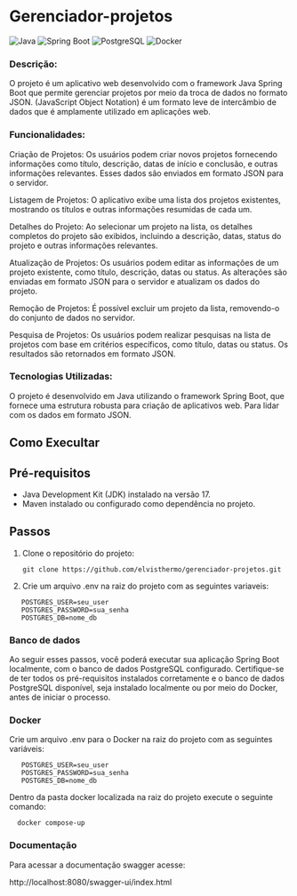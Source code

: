 # Gerenciador-projetos

![Java](https://badgen.net/badge/Language/Java/red)
![Spring Boot](https://badgen.net/badge/Framework/Spring%20Boot/green)
![PostgreSQL](https://badgen.net/badge/Database/Postgre/blue)
![Docker](https://badgen.net/badge/Containerization/Docker/cyan)


### Descrição:
O projeto é um aplicativo web desenvolvido com o framework Java Spring Boot que permite gerenciar projetos por meio da troca de dados no formato JSON. (JavaScript Object Notation) é um formato leve de intercâmbio de dados que é amplamente utilizado em aplicações web.

### Funcionalidades:

Criação de Projetos: Os usuários podem criar novos projetos fornecendo informações como título, descrição, datas de início e conclusão, e outras informações relevantes. Esses dados são enviados em formato JSON para o servidor.

Listagem de Projetos: O aplicativo exibe uma lista dos projetos existentes, mostrando os títulos e outras informações resumidas de cada um.

Detalhes do Projeto: Ao selecionar um projeto na lista, os detalhes completos do projeto são exibidos, incluindo a descrição, datas, status do projeto e outras informações relevantes.

Atualização de Projetos: Os usuários podem editar as informações de um projeto existente, como título, descrição, datas ou status. As alterações são enviadas em formato JSON para o servidor e atualizam os dados do projeto.

Remoção de Projetos: É possível excluir um projeto da lista, removendo-o do conjunto de dados no servidor.

Pesquisa de Projetos: Os usuários podem realizar pesquisas na lista de projetos com base em critérios específicos, como título, datas ou status. Os resultados são retornados em formato JSON.

### Tecnologias Utilizadas:
O projeto é desenvolvido em Java utilizando o framework Spring Boot, que fornece uma estrutura robusta para criação de aplicativos web. Para lidar com os dados em formato JSON.

## Como Execultar

## Pré-requisitos
- Java Development Kit (JDK) instalado na versão 17.
- Maven instalado ou configurado como dependência no projeto.

## Passos

1. Clone o repositório do projeto:

   ```shell
   git clone https://github.com/elvisthermo/gerenciador-projetos.git
   ```
   
2. Crie um arquivo .env na raiz do projeto com as seguintes variaveis: 
  
  ```env
     POSTGRES_USER=seu_user
     POSTGRES_PASSWORD=sua_senha
     POSTGRES_DB=nome_db
  ```
  

### Banco de dados 
Ao seguir esses passos, você poderá executar sua aplicação Spring Boot localmente, com o banco de dados PostgreSQL configurado. Certifique-se de ter todos os pré-requisitos instalados corretamente e o banco de dados PostgreSQL disponível, seja instalado localmente ou por meio do Docker, antes de iniciar o processo.


### Docker
 Crie um arquivo .env para o Docker na raiz do projeto com as seguintes variáveis: 
  
  ```env
     POSTGRES_USER=seu_user
     POSTGRES_PASSWORD=sua_senha
     POSTGRES_DB=nome_db
  ```
Dentro da pasta docker localizada na raiz do projeto execute o seguinte comando:
```shell
  docker compose-up
```

### Documentação

Para acessar a documentação swagger acesse:

http://localhost:8080/swagger-ui/index.html